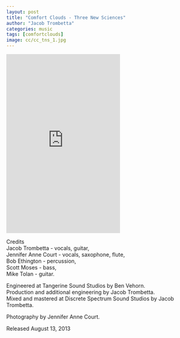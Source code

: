 ```yaml
---
layout: post
title: "Comfort Clouds - Three New Sciences"
author: "Jacob Trombetta"
categories: music
tags: [comfortclouds]
image: cc/cc_tns_1.jpg
---
```


<div class="bandcamp">
  <iframe style="border: 0; height: 472px;" src="https://bandcamp.com/EmbeddedPlayer/album=2692347180/size=large/bgcol=333333/linkcol=ffffff/artwork=small/transparent=true/" seamless><a href="http://discretespectrum.bandcamp.com/album/three-new-sciences">Three New Sciences by Comfort Clouds</a></iframe>
</div>

Credits  
Jacob Trombetta - vocals, guitar,  
Jennifer Anne Court - vocals, saxophone, flute,  
Bob Ethington - percussion,  
Scott Moses - bass,  
Mike Tolan - guitar.

Engineered at Tangerine Sound Studios by Ben Vehorn.  
Production and additional engineering by Jacob Trombetta.  
Mixed and mastered at Discrete Spectrum Sound Studios by Jacob Trombetta.

Photography by Jennifer Anne Court.

Released August 13, 2013
